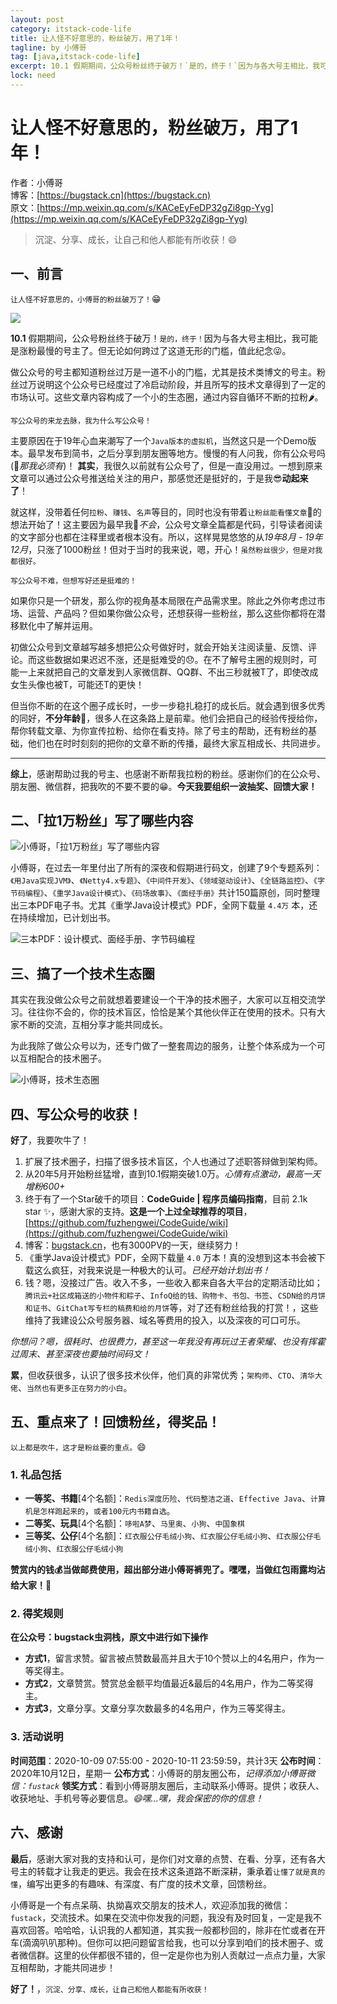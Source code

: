 ```yaml
---
layout: post
category: itstack-code-life
title: 让人怪不好意思的，粉丝破万，用了1年！
tagline: by 小傅哥
tag: [java,itstack-code-life]
excerpt: 10.1 假期期间，公众号粉丝终于破万！`是的，终于！`因为与各大号主相比，我可能是涨粉最慢的号主了。但无论如何跨过了这道无形的门槛，值此纪念😜。
lock: need
---
```


# 让人怪不好意思的，粉丝破万，用了1年！

作者：小傅哥
<br/>博客：[https://bugstack.cn](https://bugstack.cn)
<br/>原文：[https://mp.weixin.qq.com/s/KACeEyFeDP32gZi8gp-Yyg](https://mp.weixin.qq.com/s/KACeEyFeDP32gZi8gp-Yyg)

> 沉淀、分享、成长，让自己和他人都能有所收获！😄

## 一、前言

`让人怪不好意思的，小傅哥的粉丝破万了！`😁

![](https://bugstack.cn/assets/images/2020/all-5-00.png)

**10.1** 假期期间，公众号粉丝终于破万！`是的，终于！`因为与各大号主相比，我可能是涨粉最慢的号主了。但无论如何跨过了这道无形的门槛，值此纪念😜。

做公众号的号主都知道粉丝过万是一道不小的门槛，尤其是技术类博文的号主。粉丝过万说明这个公众号已经度过了冷启动阶段，并且所写的技术文章得到了一定的市场认可。这些文章内容构成了一个小的生态圈，通过内容自循环不断的拉粉🌶。

`写公众号的来龙去脉，我为什么写公众号！`

主要原因在于19年心血来潮写了一个`Java版本的虚拟机`，当然这只是一个Demo版本。最早发布到简书，之后分享到朋友圈等地方。慢慢的有人问我，你有公众号吗(🧐*那我必须有*)！ **其实**，我很久以前就有公众号了，但是一直没用过。一想到原来文章可以通过公众号推送给关注的用户，那感觉还是挺好的，于是我😎**动起来了**！

就这样，没带着任何`拉粉`、`赚钱`、`名声`等目的，同时也没有带着`让粉丝能看懂文章`🤬的想法开始了！这主要因为最早我🤔*不会*，公众号文章全篇都是代码，引导读者阅读的文字部分也都在注释里或者根本没有。所以，这样晃晃悠悠的从*19年8月 - 19年12月*，只涨了1000粉丝！但对于当时的我来说，嗯，开心！`虽然粉丝很少，但是对我都很好。`

`写公众号不难，但想写好还是挺难的！`

如果你只是一个研发，那么你的视角基本局限在产品需求里。除此之外你考虑过市场、运营、产品吗？但如果你做公众号，还想获得一些粉丝，那么这些你都将在潜移默化中了解并运用。

初做公众号到文章越写越多想把公众号做好时，就会开始关注阅读量、反馈、评论。而这些数据如果迟迟不涨，还是挺难受的😞。在不了解号主圈的规则时，可能一上来就把自己的文章发到人家微信群、QQ群、不出三秒就被T了，即使改成女生头像也被T，可能还T的更快！

但当你不断的在这个圈子成长时，一步一步稳扎稳打的成长后。就会遇到很多优秀的同好，**不分年龄**🤡，很多人在这条路上是前辈。他们会把自己的经验传授给你，帮你转载文章、为你宣传拉粉、给你在看支持。除了号主的帮助，还有粉丝的基础，他们也在时时刻刻的把你的文章不断的传播，最终大家互相成长、共同进步。

---

**综上**，感谢帮助过我的号主、也感谢不断帮我拉粉的粉丝。感谢你们的在公众号、朋友圈、微信群，把我吹的不要不要的😁。**今天我要组织一波抽奖、回馈大家！** 

## 二、「拉1万粉丝」写了哪些内容

![小傅哥，「拉1万粉丝」写了哪些内容](https://bugstack.cn/assets/images/2020/all-5-01.png)

小傅哥，在过去一年里付出了所有的深夜和假期进行码文，创建了9个专题系列：`《用Java实现JVM》`、`《Netty4.x专题》`、`《中间件开发》`、`《领域驱动设计》`、`《全链路监控》`、`《字节码编程》`、`《重学Java设计模式》`、`《码场故事》`、`《面经手册》`共计150篇原创，同时整理出三本PDF电子书。尤其《重学Java设计模式》PDF，全网下载量 `4.4万` 本，还在持续增加，已计划出书。

![三本PDF：设计模式、面经手册、字节码编程](https://bugstack.cn/assets/images/2020/all-5-02.png)

## 三、搞了一个技术生态圈

其实在我没做公众号之前就想着要建设一个干净的技术圈子，大家可以互相交流学习。往往你不会的，你的技术盲区，恰恰是某个其他伙伴正在使用的技术。只有大家不断的交流，互相分享才能共同成长。

为此我除了做公众号以为，还专门做了一整套周边的服务，让整个体系成为一个可以互相配合的技术圈子。

![小傅哥，技术生态圈](https://bugstack.cn/assets/images/2020/all-5-03.png)

## 四、写公众号的收获！

**好了**，我要吹牛了！

1. 扩展了技术圈子，扫描了很多技术盲区，个人也通过了述职答辩做到架构师。
2. 从20年5月开始粉丝猛增，直到10.1假期突破1.0万。*心情有点激动，最高一天增粉600+*
3. 终于有了一个Star破千的项目：**CodeGuide | 程序员编码指南**，目前 2.1k star ✨，感谢大家的支持。**这是一个上过全球推荐的项目**，[https://github.com/fuzhengwei/CodeGuide/wiki](https://github.com/fuzhengwei/CodeGuide/wiki)
4. 博客：[bugstack.cn](bugstack.cn)，也有3000PV的一天，继续努力！
5. 《重学Java设计模式》PDF，全网下载量 `4.0` 万本！真的没想到这本书会被下载这么疯狂，对我来说是一种极大的认可。*已经开始计划出书！*
5. 钱？嗯，没接过广告。收入不多，一些收入都来自各大平台的定期活动比如；`腾讯云+社区成箱送的小物件和粽子`、`InfoQ给的钱、购物卡、书包、书签`、`CSDN给的月饼和证书`、`GitChat写专栏的稿费和给的月饼`等，对了还有粉丝给我的打赏！，这些维持了我建设公众号服务器、域名等费用的投入，以及深夜的可口可乐。

*你想问？嗯，很耗时、也很费力，甚至这一年我没有再玩过王者荣耀、也没有挥霍过周末、甚至深夜也要抽时间码文！*  

**累**，但收获很多，认识了很多技术伙伴，他们真的非常优秀；`架构师`、`CTO`、`清华大佬`、`当然也有更多正在努力的小白`。

## 五、重点来了！回馈粉丝，得奖品！

`以上都是吹牛，这才是粉丝要的重点。`😄

### 1. 礼品包括

- **一等奖、书籍**[4个名额]：`Redis深度历险`、`代码整洁之道`、`Effective Java`、`计算机是怎样跑起来的`，`或者100元内书籍自选`。
- **二等奖、玩具**[4个名额]：`哆啦A梦`、`马里奥`、`小狗`、`中国象棋`
- **三等奖、公仔**[4个名额]：`红衣服公仔毛绒小狗`、`红衣服公仔毛绒小狗`、`红衣服公仔毛绒小狗`、`红衣服公仔毛绒小狗`

**赞赏内的钱💰当做邮费使用，超出部分进小傅哥裤兜了。嘿嘿，当做红包雨露均沾给大家！🎁**

### 2. 得奖规则

**在公众号：bugstack虫洞栈，原文中进行如下操作**

- **方式1**，留言求赞。留言被点赞数最高并且大于10个赞以上的4名用户，作为一等奖得主。
- **方式2**，文章赞赏。赞赏总金额平均值最近&最后的4名用户，作为二等奖得主。
- **方式3**，文章分享。文章分享次数最多的4名用户，作为三等奖得主。

### 3. 活动说明

**时间范围**：2020-10-09 07:55:00 - 2020-10-11 23:59:59，共计3天
**公布时间**：2020年10月12日，星期一
**公布方式**：小傅哥的朋友圈公布，*记得添加小傅哥微信：`fustack`*
**领奖方式**：看到小傅哥朋友圈后，主动联系小傅哥。提供；收获人、收获地址、手机号等必要信息。*😄嘿...嘿，我会保密的你的信息！*

## 六、感谢

**最后**，感谢大家对我的支持和认可，是你们对文章的点赞、在看、分享，还有各大号主的转载才让我走的更远。我会在技术这条道路不断深耕，秉承着`让懂了就是真的懂`，编写出更多的有趣味、有深度、有广度的技术文章，回馈粉丝。

小傅哥是一个有点呆萌、执拗喜欢交朋友的技术人，欢迎添加我的微信：`fustack`，交流技术。如果在交流中你发我的问题，我没有及时回复，一定是我不喜欢回答。哈哈哈，认识我的人都知道，其实我一般都秒回的，除非在忙或者在开车(滴滴叭叭那种)。但你可以把问题留言给我，也可以分享到咱们的技术圈子、或者微信群。这里的伙伴都很不错的，但一定是你也为别人贡献过一点点力量，大家互相帮助，才能共同进步！

**好了！**，`沉淀、分享、成长，让自己和他人都能有所收获！`